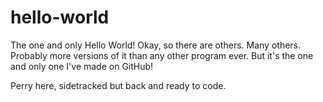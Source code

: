 # hello-world
The one and only Hello World!
Okay, so there are others. Many others. Probably more versions of it than any other program ever. But it's the one and only one I've made on GitHub!

Perry here, sidetracked but back and ready to code.
